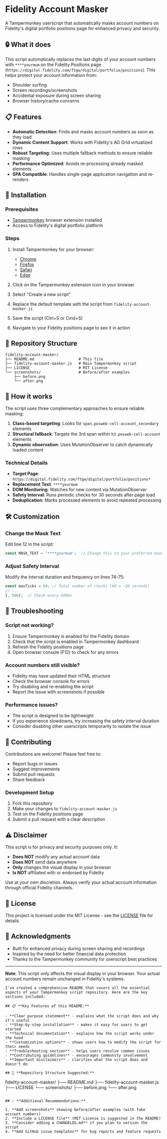 # Fidelity Account Masker

A Tampermonkey userscript that automatically masks account numbers on Fidelity's digital portfolio positions page for enhanced privacy and security.

## 🔒 What it does

This script automatically replaces the last digits of your account numbers with `****yourmum` on the Fidelity Positions page (`https://digital.fidelity.com/ftgw/digital/portfolio/positions`). This helps protect your account information from:

- Shoulder surfing
- Screen recordings/screenshots
- Accidental exposure during screen sharing
- Browser history/cache concerns

## 📋 Features

- **Automatic Detection**: Finds and masks account numbers as soon as they load
- **Dynamic Content Support**: Works with Fidelity's AG Grid virtualized rows
- **Robust Targeting**: Uses multiple fallback methods to ensure reliable masking
- **Performance Optimized**: Avoids re-processing already masked elements
- **SPA Compatible**: Handles single-page application navigation and re-renders

## 🚀 Installation

### Prerequisites
- [Tampermonkey](https://www.tampermonkey.net/) browser extension installed
- Access to Fidelity's digital portfolio platform

### Steps
1. Install Tampermonkey for your browser:
   - [Chrome](https://chrome.google.com/webstore/detail/tampermonkey/dhdgffkkebhmkfjojejmpbldmpobfkfo)
   - [Firefox](https://addons.mozilla.org/en-US/firefox/addon/tampermonkey/)
   - [Safari](https://apps.apple.com/us/app/tampermonkey/id1482490089)
   - [Edge](https://microsoftedge.microsoft.com/addons/detail/tampermonkey/iikmkjmpaadaobahmlepeloendndfphd)

2. Click on the Tampermonkey extension icon in your browser
3. Select "Create a new script"
4. Replace the default template with the script from `fidelity-account-masker.js`
5. Save the script (Ctrl+S or Cmd+S)
6. Navigate to your Fidelity positions page to see it in action

## 📁 Repository Structure

```
fidelity-account-masker/
├── README.md                    # This file
├── fidelity-account-masker.js   # Main Tampermonkey script
├── LICENSE                      # MIT License
└── screenshots/                 # Before/after examples
    ├── before.png
    └── after.png
```

## 🎯 How it works

The script uses three complementary approaches to ensure reliable masking:

1. **Class-based targeting**: Looks for `span.posweb-cell-account_secondary` elements
2. **Structural fallback**: Targets the 3rd span within `h3.posweb-cell-account` elements
3. **Dynamic observation**: Uses MutationObserver to catch dynamically loaded content

### Technical Details

- **Target Page**: `https://digital.fidelity.com/ftgw/digital/portfolio/positions*`
- **Replacement Text**: `****yourmum`
- **DOM Monitoring**: Watches for new content via MutationObserver
- **Safety Interval**: Runs periodic checks for 30 seconds after page load
- **Deduplication**: Marks processed elements to avoid repeated processing

## 🛠️ Customization

### Change the Mask Text
Edit line 12 in the script:
```javascript
const MASK_TEXT = '****yourmum';  // Change this to your preferred mask
```

### Adjust Safety Interval
Modify the interval duration and frequency on lines 74-75:
```javascript
const maxTicks = 60; // Total number of checks (60 = ~30 seconds)
// ...
}, 500);  // Check every 500ms
```

## 🔧 Troubleshooting

### Script not working?
1. Ensure Tampermonkey is enabled for the Fidelity domain
2. Check that the script is enabled in Tampermonkey dashboard
3. Refresh the Fidelity positions page
4. Open browser console (F12) to check for any errors

### Account numbers still visible?
- Fidelity may have updated their HTML structure
- Check the browser console for errors
- Try disabling and re-enabling the script
- Report the issue with screenshots if possible

### Performance issues?
- The script is designed to be lightweight
- If you experience slowdowns, try increasing the safety interval duration
- Consider disabling other userscripts temporarily to isolate the issue

## 🤝 Contributing

Contributions are welcome! Please feel free to:

- Report bugs or issues
- Suggest improvements
- Submit pull requests
- Share feedback

### Development Setup
1. Fork this repository
2. Make your changes to `fidelity-account-masker.js`
3. Test on the Fidelity positions page
4. Submit a pull request with a clear description

## ⚠️ Disclaimer

This script is for privacy and security purposes only. It:

- **Does NOT** modify any actual account data
- **Does NOT** send data anywhere
- **Only** changes the visual display in your browser
- **Is NOT** affiliated with or endorsed by Fidelity

Use at your own discretion. Always verify your actual account information through official Fidelity channels.

## 📄 License

This project is licensed under the MIT License - see the [LICENSE](LICENSE) file for details.

## 🙏 Acknowledgments

- Built for enhanced privacy during screen sharing and recordings
- Inspired by the need for better financial data protection
- Thanks to the Tampermonkey community for userscript best practices

---

**Note**: This script only affects the visual display in your browser. Your actual account numbers remain unchanged in Fidelity's systems.

```
I've created a comprehensive README that covers all the essential aspects of your Tampermonkey script repository. Here are the key sections included:

## 📋 **Key Features of this README:**

- **Clear purpose statement** - explains what the script does and why it's useful
- **Step-by-step installation** - makes it easy for users to get started
- **Technical documentation** - explains how the script works under the hood
- **Customization options** - shows users how to modify the script for their needs
- **Troubleshooting section** - helps users resolve common issues
- **Contributing guidelines** - encourages community involvement
- **Important disclaimers** - clarifies what the script does and doesn't do

## 🎯 **Repository Structure Suggested:**

```
fidelity-account-masker/
├── README.md
├── fidelity-account-masker.js
├── LICENSE
└── screenshots/
    ├── before.png
    └── after.png
```

## 💡 **Additional Recommendations:**

1. **Add screenshots** showing before/after examples (with fake account numbers)
2. **Include a LICENSE file** (MIT License is suggested in the README)
3. **Consider adding a CHANGELOG.md** if you plan to version the script
4. **Add GitHub issue templates** for bug reports and feature requests
